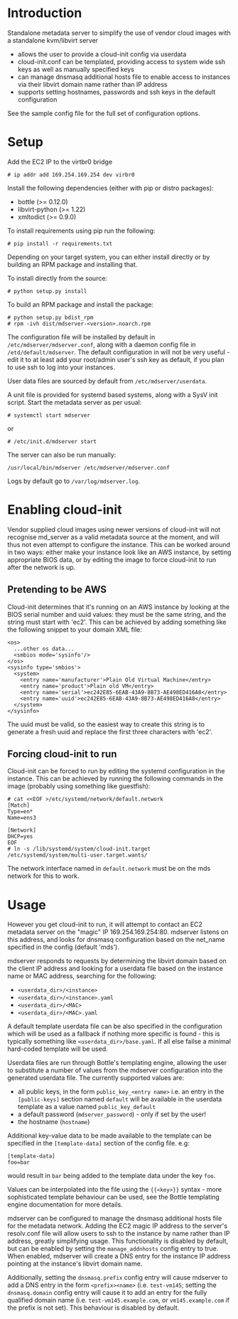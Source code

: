 # Introduction

Standalone metadata server to simplify the use of vendor cloud
images with a standalone kvm/libvirt server

- allows the user to provide a cloud-init config via userdata
- cloud-init.conf can be templated, providing access to system
  wide ssh keys as well as manually specified keys
- can manage dnsmasq additional hosts file to enable access to
  instances via their libvirt domain name rather than IP address
- supports setting hostnames, passwords and ssh keys in the
  default configuration

See the sample config file for the full set of configuration
options.

# Setup

Add the EC2 IP to the virtbr0 bridge

```
# ip addr add 169.254.169.254 dev virbr0
```

Install the following dependencies (either with pip or distro
packages):

- bottle (>= 0.12.0)
- libvirt-python (>= 1.22)
- xmltodict (>= 0.9.0)

To install requirements using pip run the following:

```
# pip install -r requirements.txt
```

Depending on your target system, you can either install directly
or by building an RPM package and installing that.

To install directly from the source:

```
# python setup.py install
```

To build an RPM package and install the package:

```
# python setup.py bdist_rpm
# rpm -ivh dist/mdserver-<version>.noarch.rpm
```

The configuration file will be installed by default in
`/etc/mdserver/mdserver.conf`, along with a daemon config file in
`/etd/default/mdserver`. The default configuration in will not be
very useful - edit it to at least add your root/admin user's ssh
key as default, if you plan to use ssh to log into your
instances.

User data files are sourced by default from
`/etc/mdserver/userdata`.

A unit file is provided for systemd based systems, along with a
SysV init script. Start the metadata server as per usual:

```
# systemctl start mdserver
```

or

```
# /etc/init.d/mdserver start
```

The server can also be run manually:

```
/usr/local/bin/mdserver /etc/mdserver/mdserver.conf
```

Logs by default go to `/var/log/mdserver.log`.

# Enabling cloud-init

Vendor supplied cloud images using newer versions of cloud-init
will not recognise md_server as a valid metadata source at the
moment, and will thus not even attempt to configure the instance.
This can be worked around in two ways: either make your instance
look like an AWS instance, by setting appropriate BIOS data, or
by editing the image to force cloud-init to run after the network
is up.

## Pretending to be AWS
Cloud-init determines that it's running on an AWS instance by
looking at the BIOS serial number and uuid values: they must be
the same string, and the string must start with 'ec2'. This can
be achieved by adding something like the following snippet to
your domain XML file:

```
<os>
  ...other os data...
  <smbios mode='sysinfo'/>
</os>
<sysinfo type='smbios'>
  <system>
    <entry name='manufacturer'>Plain Old Virtual Machine</entry>
    <entry name='product'>Plain old VM</entry>
    <entry name='serial'>ec242E85-6EAB-43A9-8B73-AE498ED416A8</entry>
    <entry name='uuid'>ec242E85-6EAB-43A9-8B73-AE498ED416A8</entry>
  </system>
</sysinfo>
```

The uuid must be valid, so the easiest way to create this string
is to generate a fresh uuid and replace the first three characters
with 'ec2'.

## Forcing cloud-init to run

Cloud-init can be forced to run by editing the systemd configuration
in the instance. This can be achieved by running the following
commands in the image (probably using something like guestfish):

```
# cat <<EOF >/etc/systemd/network/default.network
[Match]
Type=en*
Name=ens3

[Network]
DHCP=yes
EOF
# ln -s /lib/systemd/system/cloud-init.target /etc/systemd/system/multi-user.target.wants/
```

The network interface named in `default.network` must be on the
mds network for this to work.

# Usage

However you get cloud-init to run, it will attempt to contact an
EC2 metadata server on the "magic" IP 169.254.169.254:80. mdserver
listens on this address, and looks for dnsmasq configuration
based on the net_name specified in the config (default 'mds').

mdserver responds to requests by determining the libvirt domain
based on the client IP address and looking for a userdata file
based on the instance name or MAC address, searching for the
following:

- `<userdata_dir>/<instance>`
- `<userdata_dir>/<instance>.yaml`
- `<userdata_dir>/<MAC>`
- `<userdata_dir>/<MAC>.yaml`

A default template userdata file can be also specified in the
configuration which will be used as a fallback if nothing more
specific is found - this is typically something like
`<userdata_dir>/base.yaml`. If all else failse a minimal
hard-coded template will be used.

Userdata files are run through Bottle's templating engine,
allowing the user to substitute a number of values from the
mdserver configuration into the generated userdata file. The
currently supported values are:

- all public keys, in the form `public_key_<entry name>`
  i.e. an entry in the `[public-keys]` section named `default` will
  be available in the userdata template as a value named
  `public_key_default`
- a default password (`mdserver_password`) - only if set by the
  user!
- the hostname (`hostname`)

Additional key-value data to be made available to the template
can be specified in the `[template-data]` section of the config
file. e.g:

```
[template-data]
foo=bar
```

would result in `bar` being added to the template data under the
key `foo`.

Values can be interpolated into the file using the `{{<key>}}`
syntax - more sophisticated template behaviour can be used, see
the Bottle templating engine documentation for more details.

mdserver can be configured to manage the dnsmasq additional hosts
file for the metadata network. Adding the EC2 magic IP address to
the server's resolv.conf file will allow users to ssh to the
instance by name rather than IP address, greatly simplifying
usage. This functionality is disabled by default, but can be
enabled by setting the `manage_addnhosts` config entry to true.
When enabled, mdserver will create a DNS entry for the instance
IP address pointing at the instance's libvirt domain name.

Additionally, setting the `dnsmasq.prefix` config entry will cause
mdserver to add a DNS entry in the form `<prefix><name>` (i.e.
`test-vm145`; setting the `dnsmasq.domain` config entry will cause
it to add an entry for the fully qualified domain name (i.e.
`test-vm145.example.com`, or `vm145.example.com` if the prefix is
not set). This behaviour is disabled by default.
